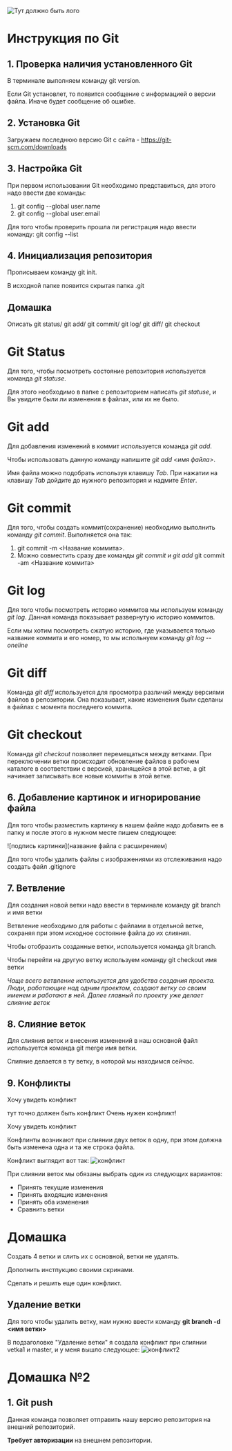 ![Тут должно быть лого](Git.png)
# Инструкция по Git

## 1. Проверка наличия установленного Git 

В терминале выполняем команду git version.

Если Git установлет, то появится сообщение с информацией о версии файла. Иначе будет сообщение об ошибке.

## 2. Установка Git
Загружаем последнюю версию Git с сайта - https://git-scm.com/downloads

## 3. Настройка Git

При первом использовании Git необходимо представиться, для этого надо ввести две команды:

1. git config --global user.name
2. git config --global user.email

Для того чтобы проверить прошла ли регистрация надо ввести команду: git config --list

## 4. Инициализация репозитория

Прописываем команду git init.

В исходной папке появится скрытая папка .git

## Домашка 
Описать git status/ git add/ git commit/ git log/ git diff/ git checkout

# Git Status
Для того, чтобы посмотреть состояние репозитория используется команда *git statuse*. 

Для этого необходимо в папке с репозиторием написать *git statuse*, и Вы увидите были ли изменения в файлах, или их не было.

# Git add
Для добавления изменений в коммит используется команда *git add*. 

Чтобы использовать данную команду напишите *git add <имя файла>*. 

Имя файла можно подобрать используя клавишу *Tab*. При нажатии на клавишу *Tab* дойдите до нужного репозитория и надмите *Enter*.

# Git commit
Для того, чтобы создать коммит(сохранение) необходимо выполнить команду *git commit*. Выполняется она так:
1. git commit -m <Название коммита>.
2. Можно совместить сразу две команды *git commit и git add* git commit -am <Название коммита>

# Git log
Для того чтобы посмотреть историю коммитов мы используем команду *git log*. Данная команда показывает развернутую историю коммитов.

Если мы хотим посмотреть сжатую историю, где указывается только название коммита и его номер, то мы испольнуем команду *git log --oneline*

# Git diff
Команда *git diff* используется для просмотра различий между версиями файлов в репозитории. Она показывает, какие изменения были сделаны в файлах с момента последнего коммита. 

# Git checkout
Команда *git checkout* позволяет перемещаться между ветками. При переключении ветки происходит обновление файлов в рабочем каталоге в соответствии с версией, хранящейся в этой ветке, а git начинает записывать все новые коммиты в этой ветке.

## 6. Добавление картинок и игнорирование файла

Для того чтобы разместить картинку в нашем файле надо добавить ее в папку и после этого в нужном месте пишем следующее: 

![подпись картинки](название файла с расширением)

Для того чтобы удалить файлы с изображениями из отслеживания надо создать файл .gitignore

## 7. Ветвление

Для создания новой ветки надо ввести в терминале команду git branch и имя ветки

Ветвление необходимо для работы с файлами в отдельной ветке, сохраняя при этом исходное состояние файла до их слияния.

Чтобы отобразить созданные ветки, используется команда git branch.

Чтобы перейти на другую ветку используем команду git checkout имя ветки

*Чаще всего ветвление используется для удобства создания проекта. Люди, работающие над одним проектом, создают ветку со своим именем и работают в ней. Далее главный по проекту уже делает слияние веток*

## 8. Слияние веток

Для слияния веток и внесения изменений в наш основной файл используется команда git merge имя ветки.

Слияние делается в ту ветку, в которой мы находимся сейчас. 

## 9. Конфликты

Хочу увидеть конфликт

тут точно должен быть конфликт
Очень нужен конфликт!

Хочу увидеть конфликт

Конфлинты возникают при слиянии двух веток в одну, при этом должна быть изменена одна и та же строка файла.

Конфликт выглядит вот так:
![конфликт](Конфликт.png)

При слиянии веток мы обязаны выбрать один из следующих вариантов:
* Принять текущие изменения 
* Принять входящие изменения
* Принять оба изменения 
* Сравнить ветки

# Домашка 

Создать 4 ветки и слить их с основной, ветки не удалять.

Дополнить инстпукцию своими скринами.

Сделать и решить еще один конфликт.

## Удаление ветки

Для того чтобы удалить ветку, нам нужно ввести команду **git branch -d <имя ветки>**

В подзаголовке "Удаление ветки" я создала конфликт при слиянии vetka1 и master, и у меня вышло следующее:
![конфликт2](Конфликт2.png)

# Домашка №2
## 1. Git push
Данная команда позволяет отправить нашу версию репозитория на внешний
репозиторий. 

**Требует авторизации** на внешнем репозитории.
